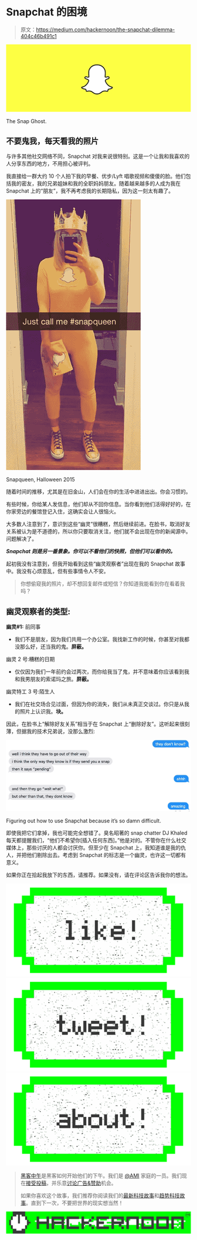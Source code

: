 # Snapchat 的困境

> 原文：<https://medium.com/hackernoon/the-snapchat-dilemma-404c46b491c1>

![](img/388a4dc2b348c33697dfde5c970403ee.png)

The Snap Ghost.

## 不要鬼我，每天看我的照片

与许多其他社交网络不同，Snapchat 对我来说很特别。这是一个让我和我喜欢的人分享东西的地方，不用担心被评判。

我直接给一群大约 10 个人拍下我的早餐、优步/Lyft 唱歌视频和傻傻的脸。他们包括我的密友，我的兄弟姐妹和我的全职妈妈朋友。随着越来越多的人成为我在 Snapchat 上的“朋友”，我不再考虑我的长期隐私，因为这一刻太有趣了。

![](img/45ffa298d1865ee0a7ec5ee7d7791300.png)

Snapqueen, Halloween 2015

随着时间的推移，尤其是在旧金山，人们会在你的生活中进进出出。你会习惯的。

有些时候，你给某人发信息，他们却从不回你信息。当你看到他们活得好好的，在你家旁边的餐馆登记入住，这确实会让人很恼火。

大多数人注意到了，意识到这些“幽灵”很糟糕，然后继续前进。在脸书，取消好友关系被认为是不道德的，所以你只要取消关注，他们就不会出现在你的新闻源中。问题解决了。

***Snapchat 则是另一番景象。你可以不看他们的快照，但他们可以看你的。***

起初我没有注意到，但我开始看到这些“幽灵观察者”出现在我的 Snapchat 故事中。我没有心烦意乱，但有些事情令人不安。

> 你想偷窥我的照片，却不想回复邮件或短信？你知道我能看到你在看着我吗？

## 幽灵观察者的类型:

**幽灵#1:** 前同事

*   我们不是朋友，因为我们共用一个办公室。我找新工作的时候，你甚至对我都没那么好，还当我的鬼。**屏蔽。**

幽灵 2 号:糟糕的日期

*   仅仅因为我们一年前约会过两次，而你给我当了鬼，并不意味着你应该看到我和我男朋友的索诺玛之旅。**屏蔽。**

幽灵特工 3 号:陌生人

*   我们在社交场合见过面，但因为你的消失，我们从未真正交谈过。你只是从我的照片上认识我。**块。**

因此，在脸书上“解除好友关系”相当于在 Snapchat 上“删除好友”。这听起来很刻薄，但据我的技术兄弟说，没那么激烈:

![](img/ef2dc6a0077e2280d23146693c0dc35a.png)

Figuring out how to use Snapchat because it’s so damn difficult.

即使我把它们拿掉，我也可能完全想错了。臭名昭著的 snap chatter DJ Khaled 每天都提醒我们，“他们不希望你[插入任何东西]。”他是对的。不管你在什么社交媒体上，那些讨厌的人都会讨厌你。但至少在 Snapchat 上，我知道谁是我的仇人，并把他们剔除出去。考虑到 Snapchat 的标志是一个幽灵，也许这一切都有意义。

如果你正在拾起我放下的东西，请推荐。如果没有，请在评论区告诉我你的想法。

[![](img/50ef4044ecd4e250b5d50f368b775d38.png)](http://bit.ly/HackernoonFB)[![](img/979d9a46439d5aebbdcdca574e21dc81.png)](https://goo.gl/k7XYbx)[![](img/2930ba6bd2c12218fdbbf7e02c8746ff.png)](https://goo.gl/4ofytp)

> [黑客中午](http://bit.ly/Hackernoon)是黑客如何开始他们的下午。我们是 [@AMI](http://bit.ly/atAMIatAMI) 家庭的一员。我们现在[接受投稿](http://bit.ly/hackernoonsubmission)，并乐意[讨论广告&赞助](mailto:partners@amipublications.com)机会。
> 
> 如果你喜欢这个故事，我们推荐你阅读我们的[最新科技故事](http://bit.ly/hackernoonlatestt)和[趋势科技故事](https://hackernoon.com/trending)。直到下一次，不要把世界的现实想当然！

[![](img/be0ca55ba73a573dce11effb2ee80d56.png)](https://goo.gl/Ahtev1)